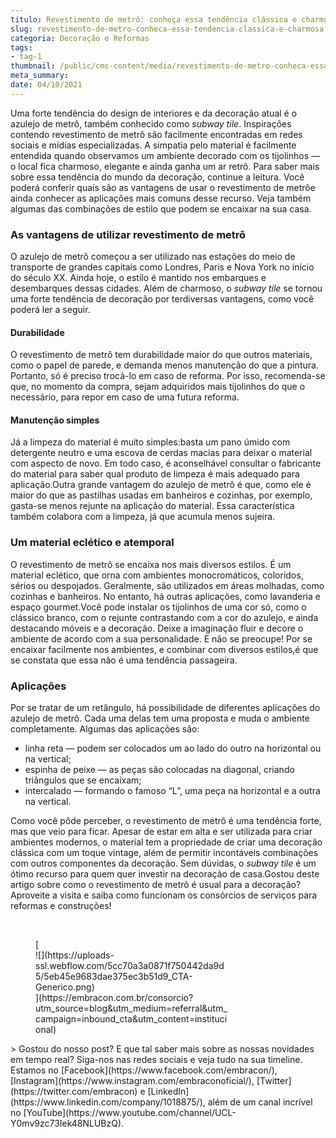 ```yaml
---
titulo: Revestimento de metrô: conheça essa tendência clássica e charmosa
slug: revestimento-de-metro-conheca-essa-tendencia-classica-e-charmosa
categoria: Decoração e Reformas
tags:
- tag-1
thumbnail: /public/cms-content/media/revestimento-de-metro-conheca-essa-tendencia-classica-e-charmosa.jpg
meta_summary: 
date: 04/10/2021
---
```

Uma forte tendência do design de interiores e da decoração atual é o azulejo de metrô, também conhecido como *subway tile*. Inspirações contendo revestimento de metrô são facilmente encontradas em redes sociais e mídias especializadas. A simpatia pelo material é facilmente entendida quando observamos um ambiente decorado com os tijolinhos — o local fica charmoso, elegante e ainda ganha um ar retrô. Para saber mais sobre essa tendência do mundo da decoração, continue a leitura. Você poderá conferir quais são as vantagens de usar o revestimento de metrôe ainda conhecer as aplicações mais comuns desse recurso. Veja também algumas das combinações de estilo que podem se encaixar na sua casa.

### As vantagens de utilizar revestimento de metrô

O azulejo de metrô começou a ser utilizado nas estações do meio de transporte de grandes capitais como Londres, Paris e Nova York no início do século XX. Ainda hoje, o estilo é mantido nos embarques e desembarques dessas cidades. Além de charmoso, o *subway tile* se tornou uma forte tendência de decoração por terdiversas vantagens, como você poderá ler a seguir.

#### Durabilidade 

O revestimento de metrô tem durabilidade maior do que outros materiais, como o papel de parede, e demanda menos manutenção do que a pintura. Portanto, só é preciso trocá-lo em caso de reforma. Por isso, recomenda-se que, no momento da compra, sejam adquiridos mais tijolinhos do que o necessário, para repor em caso de uma futura reforma.

#### Manutenção simples

Já a limpeza do material é muito simples:basta um pano úmido com detergente neutro e uma escova de cerdas macias para deixar o material com aspecto de novo. Em todo caso, é aconselhável consultar o fabricante do material para saber qual produto de limpeza é mais adequado para aplicação.Outra grande vantagem do azulejo de metrô é que, como ele é maior do que as pastilhas usadas em banheiros e cozinhas, por exemplo, gasta-se menos rejunte na aplicação do material. Essa característica também colabora com a limpeza, já que acumula menos sujeira.

### Um material eclético e atemporal

O revestimento de metrô se encaixa nos mais diversos estilos. É um material eclético, que orna com ambientes monocromáticos, coloridos, sérios ou despojados. Geralmente, são utilizados em áreas molhadas, como cozinhas e banheiros. No entanto, há outras aplicações, como lavanderia e espaço gourmet.Você pode instalar os tijolinhos de uma cor só, como o clássico branco, com o rejunte contrastando com a cor do azulejo, e ainda destacando móveis e a decoração. Deixe a imaginação fluir e decore o ambiente de acordo com a sua personalidade. E não se preocupe! Por se encaixar facilmente nos ambientes, e combinar com diversos estilos,é que se constata que essa não é uma tendência passageira.

### Aplicações

Por se tratar de um retângulo, há possibilidade de diferentes aplicações do azulejo de metrô. Cada uma delas tem uma proposta e muda o ambiente completamente. Algumas das aplicações são:

- linha reta — podem ser colocados um ao lado do outro na horizontal ou na vertical;
- espinha de peixe — as peças são colocadas na diagonal, criando triângulos que se encaixam;
- intercalado — formando o famoso “L”, uma peça na horizontal e a outra na vertical.

Como você pôde perceber, o revestimento de metrô é uma tendência forte, mas que veio para ficar. Apesar de estar em alta e ser utilizada para criar ambientes modernos, o material tem a propriedade de criar uma decoração clássica com um toque vintage, além de permitir incontáveis combinações com outros componentes da decoração. Sem dúvidas, o *subway tile* é um ótimo recurso para quem quer investir na decoração de casa.Gostou deste artigo sobre como o revestimento de metrô é usual para a decoração? Aproveite a visita e saiba como funcionam os consórcios de serviços para reformas e construções!

‍

<figure class="w-richtext-figure-type-image w-richtext-align-center" style="max-width:310px">[<div>![](https://uploads-ssl.webflow.com/5cc70a3a0871f750442da9d5/5eb45e9683dae375ec3b51d9_CTA-Generico.png)</div>](https://embracon.com.br/consorcio?utm_source=blog&utm_medium=referral&utm_campaign=inbound_cta&utm_content=institucional)</figure>> Gostou do nosso post? E que tal saber mais sobre as nossas novidades em tempo real? Siga-nos nas redes sociais e veja tudo na sua timeline. Estamos no [Facebook](https://www.facebook.com/embracon/), [Instagram](https://www.instagram.com/embraconoficial/), [Twitter](https://twitter.com/embracon) e [LinkedIn](https://www.linkedin.com/company/1018875/), além de um canal incrível no [YouTube](https://www.youtube.com/channel/UCL-Y0mv9zc73Iek48NLUBzQ).

‍
